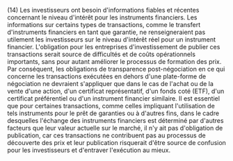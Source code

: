 (14) Les investisseurs ont besoin d'informations fiables et récentes concernant le niveau d'intérêt pour les instruments financiers. Les informations sur certains types de transactions, comme le transfert d'instruments financiers en tant que garantie, ne renseigneraient pas utilement les investisseurs sur le niveau d'intérêt réel pour un instrument financier. L'obligation pour les entreprises d'investissement de publier ces transactions serait source de difficultés et de coûts opérationnels importants, sans pour autant améliorer le processus de formation des prix. Par conséquent, les obligations de transparence post-négociation en ce qui concerne les transactions exécutées en dehors d'une plate-forme de négociation ne devraient s'appliquer que dans le cas de l'achat ou de la vente d'une action, d'un certificat représentatif, d'un fonds coté (ETF), d'un certificat préférentiel ou d'un instrument financier similaire. Il est essentiel que pour certaines transactions, comme celles impliquant l'utilisation de tels instruments pour le prêt de garanties ou à d'autres fins, dans le cadre desquelles l'échange des instruments financiers est déterminé par d'autres facteurs que leur valeur actuelle sur le marché, il n'y ait pas d'obligation de publication, car ces transactions ne contribuent pas au processus de découverte des prix et leur publication risquerait d'être source de confusion pour les investisseurs et d'entraver l'exécution au mieux.